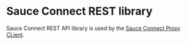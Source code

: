# Sauce Connect REST library

Sauce Connect REST API library is used by the [Sauce Connect Proxy CLient](https://docs.saucelabs.com/secure-connections/sauce-connect/).
